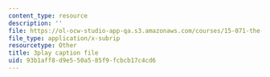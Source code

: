 ```yaml
---
content_type: resource
description: ''
file: https://ol-ocw-studio-app-qa.s3.amazonaws.com/courses/15-071-the-analytics-edge-spring-2017/93b1aff8d9e550a585f9fcbcb17c4cd6_4YP38f2u36E.vtt
file_type: application/x-subrip
resourcetype: Other
title: 3play caption file
uid: 93b1aff8-d9e5-50a5-85f9-fcbcb17c4cd6
---
```

